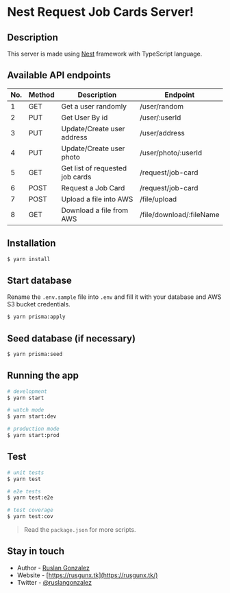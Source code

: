# Nest Request Job Cards Server!
## Description

This server is made using [Nest](https://github.com/nestjs/nest) framework with TypeScript language.

## Available API endpoints

| No. 	| Method 	| Description 	                  | Endpoint    	           |
|-----	|--------	|---------------------------------|------------------------  |
|   1 	|   GET  	| Get a user randomly             | /user/random             |
|   2  	|   PUT  	| Get User By id                  | /user/:userId            |
|   3  	|   PUT 	| Update/Create user address      | /user/address            |
|   4  	|   PUT  	| Update/Create user photo        | /user/photo/:userId      |
|   5  	|   GET  	| Get list of requested job cards | /request/job-card        |
|   6  	|   POST	| Request a Job Card              | /request/job-card        |
|   7  	|   POST 	| Upload a file into AWS          | /file/upload             |
|   8  	|   GET 	| Download a file from AWS        | /file/download/:fileName |

## Installation

```bash
$ yarn install
```

## Start database

Rename the `.env.sample` file into `.env` and fill it with your database and AWS S3 bucket credentials.

```bash
$ yarn prisma:apply
```

## Seed database (if necessary)

```bash
$ yarn prisma:seed
```

## Running the app

```bash
# development
$ yarn start

# watch mode
$ yarn start:dev

# production mode
$ yarn start:prod
```

## Test

```bash
# unit tests
$ yarn test

# e2e tests
$ yarn test:e2e

# test coverage
$ yarn test:cov
```

> Read the `package.json` for more scripts. 

## Stay in touch

- Author - [Ruslan Gonzalez](https://rusgunx.tk)
- Website - [https://rusgunx.tk](https://rusgunx.tk/)
- Twitter - [@ruslangonzalez](https://twitter.com/ruslangonzalez)

